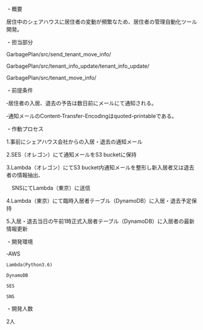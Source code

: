 ・概要

居住中のシェアハウスに居住者の変動が頻繁なため、居住者の管理自動化ツール開発。

・担当部分

GarbagePlan/src/send_tenant_move_info/

GarbagePlan/src/tenant_info_update/tenant_info_update/

GarbagePlan/src/tenant_move_info/

・前提条件

‐居住者の入居、退去の予告は数日前にメールにて通知される。

‐通知メールのContent-Transfer-Encodingはquoted-printableである。

・作動プロセス

1.事前にシェアハウス会社からの入居・退去の通知メール

2.SES（オレゴン）にて通知メールをS3 bucketに保持

3.Lambda（オレゴン）にてS3 bucket内通知メールを整形し新入居者又は退去者の情報抽出、

　SNSにてLambda（東京）に送信
 
4.Lambda（東京）にて臨時入居者テーブル（DynamoDB）に入居・退去予定保持

5.入居・退去当日の午前1時正式入居者テーブル（DynamoDB）に入居者の最新情報更新


・開発環境

‐AWS

    Lambda(Python3.6)
    
    DynamoDB
    
    SES
    
    SNS

・開発人数

2人
